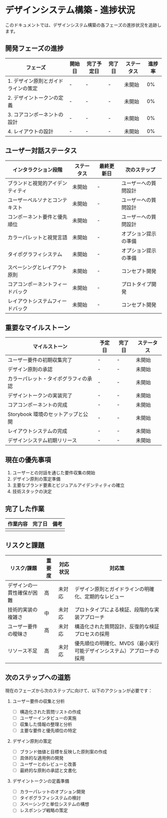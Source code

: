 # デザインシステム構築 - 進捗状況

このドキュメントでは、デザインシステム構築の各フェーズの進捗状況を追跡します。

## 開発フェーズの進捗

| フェーズ                            | 開始日 | 完了予定日 | 完了日 | ステータス | 進捗率 |
| ----------------------------------- | ------ | ---------- | ------ | ---------- | ------ |
| 1. デザイン原則とガイドラインの策定 | -      | -          | -      | 未開始     | 0%     |
| 2. デザイントークンの定義           | -      | -          | -      | 未開始     | 0%     |
| 3. コアコンポーネントの設計         | -      | -          | -      | 未開始     | 0%     |
| 4. レイアウトの設計                 | -      | -          | -      | 未開始     | 0%     |

## ユーザー対話ステータス

| インタラクション段階             | ステータス | 最終更新日 | 次のステップ         |
| -------------------------------- | ---------- | ---------- | -------------------- |
| ブランドと視覚的アイデンティティ | 未開始     | -          | ユーザーへの質問設計 |
| ユーザーペルソナとコンテキスト   | 未開始     | -          | ユーザーへの質問設計 |
| コンポーネント要件と優先順位     | 未開始     | -          | ユーザーへの質問設計 |
| カラーパレットと視覚言語         | 未開始     | -          | オプション提示の準備 |
| タイポグラフィシステム           | 未開始     | -          | オプション提示の準備 |
| スペーシングとレイアウト原則     | 未開始     | -          | コンセプト開発       |
| コアコンポーネントフィードバック | 未開始     | -          | プロトタイプ開発     |
| レイアウトシステムフィードバック | 未開始     | -          | コンセプト開発       |

## 重要なマイルストーン

| マイルストーン                       | 予定日 | 完了日 | ステータス |
| ------------------------------------ | ------ | ------ | ---------- |
| ユーザー要件の初期収集完了           | -      | -      | 未開始     |
| デザイン原則の承認                   | -      | -      | 未開始     |
| カラーパレット・タイポグラフィの承認 | -      | -      | 未開始     |
| デザイントークンの実装完了           | -      | -      | 未開始     |
| コアコンポーネントの完成             | -      | -      | 未開始     |
| Storybook 環境のセットアップと公開   | -      | -      | 未開始     |
| レイアウトシステムの完成             | -      | -      | 未開始     |
| デザインシステム初期リリース         | -      | -      | 未開始     |

## 現在の優先事項

1. ユーザーとの対話を通じた要件収集の開始
2. デザイン原則の策定準備
3. 主要なブランド要素とビジュアルアイデンティティの確立
4. 技術スタックの決定

## 完了した作業

| 作業内容 | 完了日 | 備考 |
| -------- | ------ | ---- |
|          |        |      |

## リスクと課題

| リスク/課題                | 重要度 | 対応状況 | 対応策                                                                 |
| -------------------------- | ------ | -------- | ---------------------------------------------------------------------- |
| デザインの一貫性確保が困難 | 高     | 未対応   | デザイン原則とガイドラインの明確化、定期的なレビュー                   |
| 技術的実装の複雑さ         | 中     | 未対応   | プロトタイプによる検証、段階的な実装アプローチ                         |
| ユーザー要件の曖昧さ       | 高     | 未対応   | 構造化された質問設計、反復的な検証プロセスの採用                       |
| リソース不足               | 高     | 未対応   | 優先順位の明確化、MVDS（最小実行可能デザインシステム）アプローチの採用 |

## 次のステップへの道筋

現在のフェーズから次のステップに向けて、以下のアクションが必要です：

1. ユーザー要件の収集と分析

   - [ ] 構造化された質問リストの作成
   - [ ] ユーザーインタビューの実施
   - [ ] 収集した情報の整理と分析
   - [ ] 主要な要件と優先順位の特定

2. デザイン原則の策定

   - [ ] ブランド価値と目標を反映した原則案の作成
   - [ ] 具体的な適用例の開発
   - [ ] ユーザーとのレビューと改善
   - [ ] 最終的な原則の承認と文書化

3. デザイントークンの定義準備
   - [ ] カラーパレットのオプション開発
   - [ ] タイポグラフィシステムの検討
   - [ ] スペーシングと単位システムの構想
   - [ ] レスポンシブ戦略の策定
